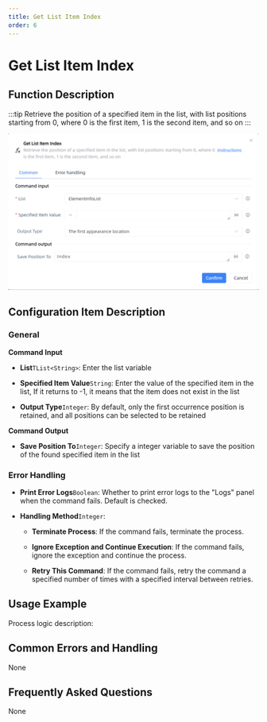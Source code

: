 ```yaml
---
title: Get List Item Index
order: 6
---
```


# Get List Item Index

## Function Description

:::tip 
Retrieve the position of a specified item in the list, with list positions starting from 0, where 0 is the first item, 1 is the second item, and so on
:::

![Get List Item Index](../../../assets/Get%20List%20Item%20Index_command.png)

## Configuration Item Description

### General

**Command Input**

- **List**`TList<String>`: Enter the list variable

- **Specified Item Value**`String`: Enter the value of the specified item in the list, If it returns to -1, it means that the item does not exist in the list

- **Output Type**`Integer`: By default, only the first occurrence position is retained, and all positions can be selected to be retained


**Command Output**

- **Save Position To**`Integer`: Specify a integer variable to save the position of the found specified item in the list

### Error Handling

- **Print Error Logs**`Boolean`: Whether to print error logs to the "Logs" panel when the command fails. Default is checked. 

- **Handling Method**`Integer`:

    - **Terminate Process**: If the command fails, terminate the process.

    - **Ignore Exception and Continue Execution**: If the command fails, ignore the exception and continue the process.

    - **Retry This Command**: If the command fails, retry the command a specified number of times with a specified interval between retries.

## Usage Example

Process logic description:

## Common Errors and Handling

None

## Frequently Asked Questions

None

